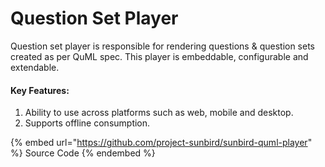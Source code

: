 # Question Set Player

Question set player is responsible for rendering questions & question sets created as per QuML spec. This player is embeddable, configurable and extendable.&#x20;

#### Key Features:

1. Ability to use across platforms such as web, mobile and desktop.
2. Supports offline consumption.

{% embed url="https://github.com/project-sunbird/sunbird-quml-player" %}
Source Code
{% endembed %}
